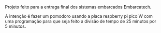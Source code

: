 Projeto feito para a entraga final dos sistemas embarcados Embarcatech.

A intenção é fazer um pomodoro usando a placa respberry pi pico W
com uma programação para que seja feito a divisão de tempo de 25 minutos por 5 minutos.
